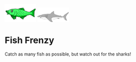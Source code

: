 <img src="Images/Green Fish.png" width="100"/>  <img src="Source/Shark.png" width="100"/> 

# Fish Frenzy
Catch as many fish as possible, but watch out for the sharks!
